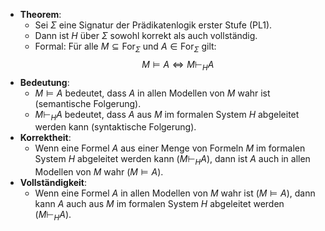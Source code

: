 - **Theorem**:
  - Sei $\Sigma$ eine Signatur der Prädikatenlogik erster Stufe (PL1).
  - Dann ist $H$ über $\Sigma$ sowohl korrekt als auch vollständig.
  - Formal: Für alle $M \subseteq \text{For}_\Sigma$ und $A \in \text{For}_\Sigma$ gilt:
    $$
    M \models A \iff M \vdash_H A
    $$
- **Bedeutung**:
  - $M \models A$ bedeutet, dass $A$ in allen Modellen von $M$ wahr ist (semantische Folgerung).
  - $M \vdash_H A$ bedeutet, dass $A$ aus $M$ im formalen System $H$ abgeleitet werden kann (syntaktische Folgerung).
- **Korrektheit**:
  - Wenn eine Formel $A$ aus einer Menge von Formeln $M$ im formalen System $H$ abgeleitet werden kann ($M \vdash_H A$), dann ist $A$ auch in allen Modellen von $M$ wahr ($M \models A$).
- **Vollständigkeit**:
  - Wenn eine Formel $A$ in allen Modellen von $M$ wahr ist ($M \models A$), dann kann $A$ auch aus $M$ im formalen System $H$ abgeleitet werden ($M \vdash_H A$).
